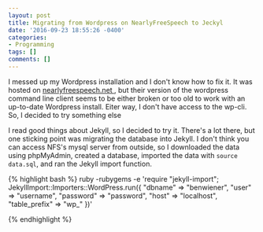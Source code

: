 ```yaml
---
layout: post
title: Migrating from Wordpress on NearlyFreeSpeech to Jeckyl
date: '2016-09-23 18:55:26 -0400'
categories:
- Programming
tags: []
comments: []
---
```

<p>
  I messed up my Wordpress installation and I don't know how to fix it. It was hosted on <a href="www.nearylfreespeech.net">nearlyfreespeech.net </a>, but their version of the wordpress command line client seems to be either broken or too old to work with an up-to-date Wordpress install. Eiter way, I don't have access to the wp-cli. So, I decided to try something else
</p>

<p>
  I read good things about Jekyll, so I decided to try it. There's a lot there, but one sticking point was migrating the database into Jekyll. I don't think you can access NFS's mysql server from outside, so I downloaded the data using phpMyAdmin, created a database, imported the data with <code>source data.sql</code>, and ran the Jekyll import function.
</p>

{% highlight bash %}
ruby -rubygems -e 'require "jekyll-import";
    JekyllImport::Importers::WordPress.run({
      "dbname"   => "benwiener",
      "user"     => "username",
      "password" => "password",
      "host"     => "localhost",
      "table_prefix"   => "wp_"
    })'

{% endhighlight %}
